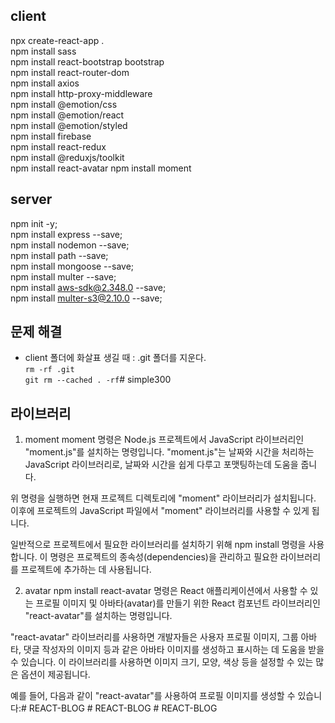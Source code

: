 ## client
npx create-react-app .   
npm install sass   
npm install react-bootstrap bootstrap   
npm install react-router-dom   
npm install axios   
npm install http-proxy-middleware   
npm install @emotion/css    
npm install @emotion/react  
npm install @emotion/styled   
npm install firebase   
npm install react-redux   
npm install @reduxjs/toolkit   
npm install react-avatar
npm install moment

## server
npm init -y;   
npm install express --save;   
npm install nodemon --save;   
npm install path --save;   
npm install mongoose --save;   
npm install multer --save;      
npm install aws-sdk@2.348.0 --save;      
npm install multer-s3@2.10.0 --save;      

## 문제 해결
- client 폴더에 화살표 생길 때 : .git 폴더를 지운다.   
`rm -rf .git`   
`git rm --cached . -rf`# simple300   


## 라이브러리
1. moment
moment 명령은 Node.js 프로젝트에서 JavaScript 라이브러리인 "moment.js"를 설치하는 명령입니다. "moment.js"는 날짜와 시간을 처리하는 JavaScript 라이브러리로, 날짜와 시간을 쉽게 다루고 포맷팅하는데 도움을 줍니다.

위 명령을 실행하면 현재 프로젝트 디렉토리에 "moment" 라이브러리가 설치됩니다. 이후에 프로젝트의 JavaScript 파일에서 "moment" 라이브러리를 사용할 수 있게 됩니다.

일반적으로 프로젝트에서 필요한 라이브러리를 설치하기 위해 npm install 명령을 사용합니다. 이 명령은 프로젝트의 종속성(dependencies)을 관리하고 필요한 라이브러리를 프로젝트에 추가하는 데 사용됩니다.

2. avatar
npm install react-avatar 명령은 React 애플리케이션에서 사용할 수 있는 프로필 이미지 및 아바타(avatar)를 만들기 위한 React 컴포넌트 라이브러리인 "react-avatar"를 설치하는 명령입니다.

"react-avatar" 라이브러리를 사용하면 개발자들은 사용자 프로필 이미지, 그룹 아바타, 댓글 작성자의 이미지 등과 같은 아바타 이미지를 생성하고 표시하는 데 도움을 받을 수 있습니다. 이 라이브러리를 사용하면 이미지 크기, 모양, 색상 등을 설정할 수 있는 많은 옵션이 제공됩니다.

예를 들어, 다음과 같이 "react-avatar"를 사용하여 프로필 이미지를 생성할 수 있습니다:#   R E A C T - B L O G  
 #   R E A C T - B L O G  
 #   R E A C T - B L O G  
 
